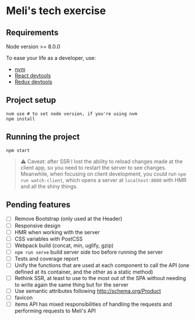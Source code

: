# Meli's tech exercise

## Requirements

Node version >= 8.0.0

To ease your life as a developer, use: 

- [nvm](https://github.com/creationix/nvm#installation)
- [React devtools](https://github.com/facebook/react-devtools#installation)
- [Redux devtools](http://extension.remotedev.io/#installation)


## Project setup

```
nvm use # to set node version, if you're using nvm
npm install
```


## Running the project

```
npm start
```

> :warning: Caveat: after SSR I lost the ability to reload changes made
 at the client app, so you need to restart the server to see changes.
 Meanwhile, when focusing on client development, you could run
 `npm run watch-client`, which opens a server at `localhost:8080` with
 HMR and all the shiny things.


## Pending features

- [ ] Remove Bootstrap (only used at the Header)
- [ ] Responsive design
- [ ] HMR when working with the server
- [ ] CSS variables with PostCSS
- [ ] Webpack build (concat, min, uglify, gzip)
- [ ] `npm run serve` build server side too before running the server
- [ ] Tests and coverage report
- [ ] Unify the functions that are used at each component to call the 
API (one defined at its container, and the other as a static method)
- [ ] Rethink SSR, at least to use to the most out of the SPA without
 needing to write again the same thing but for the server
- [ ] Use semantic attributes following http://schema.org/Product
- [ ] favicon
- [ ] items API has mixed responsibilities of handling the requests and 
performing requests to Meli's API
